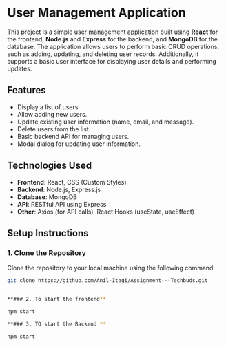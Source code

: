 # User Management Application

This project is a simple user management application built using **React** for the frontend, **Node.js** and **Express** for the backend, and **MongoDB** for the database. 
The application allows users to perform basic CRUD operations, such as adding, updating, and deleting user records. Additionally,
it supports a basic user interface for displaying user details and performing updates.

## Features
- Display a list of users.
- Allow adding new users.
- Update existing user information (name, email, and message).
- Delete users from the list.
- Basic backend API for managing users.
- Modal dialog for updating user information.

## Technologies Used
- **Frontend**: React, CSS (Custom Styles)
- **Backend**: Node.js, Express.js
- **Database**: MongoDB
- **API**: RESTful API using Express
- **Other**: Axios (for API calls), React Hooks (useState, useEffect)

## Setup Instructions

### 1. Clone the Repository
Clone the repository to your local machine using the following command:

```bash
git clone https://github.com/Anil-Itagi/Assignment---Techbuds.git


**### 2. To start the frontend**

npm start

**### 3. TO start the Backend **

npm start
 
